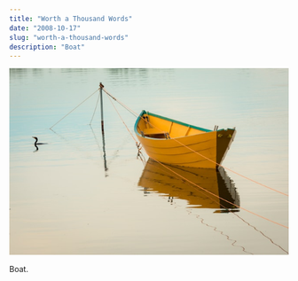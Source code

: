 ```yaml
---
title: "Worth a Thousand Words"
date: "2008-10-17"
slug: "worth-a-thousand-words"
description: "Boat"
---
```


![Boat](jamies-boat.jpg)

Boat.
